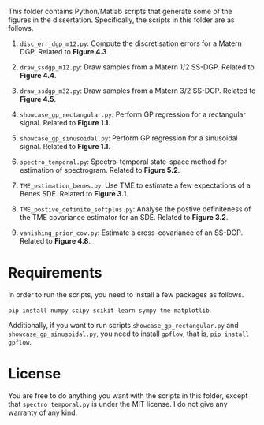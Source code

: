 This folder contains Python/Matlab scripts that generate some of the figures in the dissertation. Specifically, the scripts in this folder are as follows.

1. `disc_err_dgp_m12.py`: Compute the discretisation errors for a Matern DGP. Related to **Figure 4.3**.

2. `draw_ssdgp_m12.py`: Draw samples from a Matern 1/2 SS-DGP. Related to **Figure 4.4**.

3. `draw_ssdgp_m32.py`: Draw samples from a Matern 3/2 SS-DGP. Related to **Figure 4.5**.

4. `showcase_gp_rectangular.py`: Perform GP regression for a rectangular signal. Related to **Figure 1.1**.

5. `showcase_gp_sinusoidal.py`: Perform GP regression for a sinusoidal signal. Related to **Figure 1.1**.

6. `spectro_temporal.py`: Spectro-temporal state-space method for estimation of spectrogram. Related to **Figure 5.2**.

7. `TME_estimation_benes.py`: Use TME to estimate a few expectations of a Benes SDE. Related to **Figure 3.1**.

8. `TME_postive_definite_softplus.py`: Analyse the postive definiteness of the TME covariance estimator for an SDE. Related to **Figure 3.2**.

9. `vanishing_prior_cov.py`: Estimate a cross-covariance of an SS-DGP. Related to **Figure 4.8**.

# Requirements

In order to run the scripts, you need to install a few packages as follows.

`pip install numpy scipy scikit-learn sympy tme matplotlib`.

Additionally, if you want to run scripts `showcase_gp_rectangular.py` and `showcase_gp_sinusoidal.py`, you need to install `gpflow`, that is, `pip install gpflow`.

# License

You are free to do anything you want with the scripts in this folder, except that `spectro_temporal.py` is under the MIT license. I do not give any warranty of any kind.
